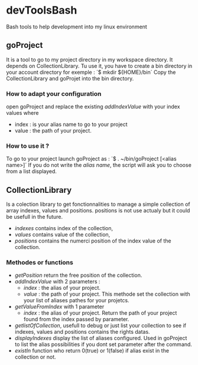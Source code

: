 # devToolsBash
Bash tools to help development into my linux environment

## goProject
It is a tool to go to my project directory in my workspace directory.
It depends on CollectionLibrary.
Tu use it, you have to create a bin directory in your account directory for exemple :
´$ mkdir ${HOME}/bin´
Copy the CollectionLibrary and goProjet into the bin directory.
### How to adapt your configuration
open goProject and replace the existing _addIndexValue_ with your index values where 
- index : is your alias name to go to your project
- value : the path of your project.
### How to use it ?
To go to your project launch goProject as :
´$ . ~/bin/goProject \[\<alias name\>\]´
If you do not write the _alias name_, the script will ask you to choose from a list displayed.

## CollectionLibrary
Is a colection library to get fonctionnalities to manage a simple collection of array indexes, values and positions.
positions is not use actualy but it could be usefull in the future.
- _indexes_ contains index of the collection,
- _values_ contains value of the collection,
- _positions_ contains the numerci position of the index value of the collection.
### Methodes or functions
- _getPosition_ return the free position of the collection.
- _addIndexValue_ with 2 parameters :
  - _index_ : the alias of your project.
  - _value_ : the path of your project.
  This methode set the collection with your list of aliases pathes for your projetcs.
- _getValueFromIndex_ with 1 parameter
  - _index_ : the alias of your project.
  Return the path of your project found from the index passed by parameter.
- _getlistOfCollection_, usefull to debug or just list your collection to see if indexes, values and positions contains the rights datas.
- _displayIndexes_ display the list of aliases configured. Used in goProject to list the alias possibilities if you dont set parameter after the command.
- _existIn_ function who return 0(true) or 1(false) if alias exist in the collection or not.

